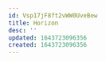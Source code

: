 ```yaml
---
id: Vsp17jF8ft2vWW0UveBew
title: Horizon
desc: ''
updated: 1643723096356
created: 1643723096356
---
```


